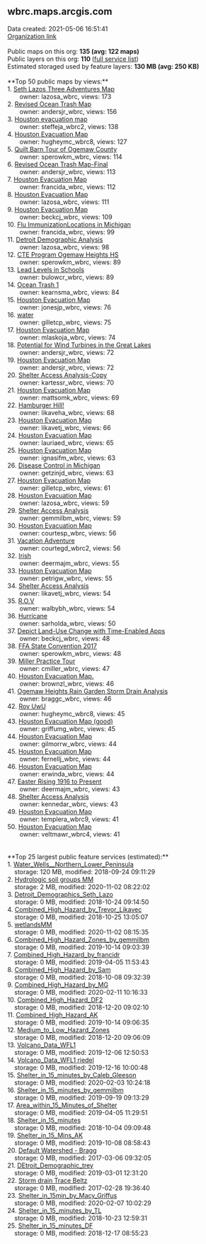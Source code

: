 <h2>wbrc.maps.arcgis.com</h2> Data created: 2021-05-06 16:51:41 <br /><a target='new' href='https://wbrc.maps.arcgis.com'>Organization link</a><br /><br />Public maps on this org: <b>135 (avg: 122 maps)</b><br />Public layers on this org: <b>110 </b>(<a target='new' href='https://services.arcgis.com/Suik55vhPUT8ZIfl/ArcGIS/rest/services'>full service list</a>)<br />Estimated storaged used by feature layers: <b>130 MB (avg: 250 KB)</b><br /><br />**Top 50 public maps by views:**<br />  1. <a target='new' href='https://www.arcgis.com/home/item.html?id=3acb3a9afa344c4aa5ddbca0f881899e'>Seth Lazos Three Adventures Map</a> <br />  &nbsp;&nbsp;&nbsp;&nbsp; &nbsp;&nbsp;owner: lazosa_wbrc, views: 173<br />  2. <a target='new' href='https://www.arcgis.com/home/item.html?id=bc563a73df8e43dc998304ab53b67a15'>Revised Ocean Trash Map</a> <br />  &nbsp;&nbsp;&nbsp;&nbsp; &nbsp;&nbsp;owner: andersjr_wbrc, views: 156<br />  3. <a target='new' href='https://www.arcgis.com/home/item.html?id=e2650f5d57024770b59d6bdcae508997'>Houston evacuation map</a> <br />  &nbsp;&nbsp;&nbsp;&nbsp; &nbsp;&nbsp;owner: steffeja_wbrc2, views: 138<br />  4. <a target='new' href='https://www.arcgis.com/home/item.html?id=805d69e407604786bdb68fdaedea9383'>Houston Evacuation Map</a> <br />  &nbsp;&nbsp;&nbsp;&nbsp; &nbsp;&nbsp;owner: hugheymc_wbrc8, views: 127<br />  5. <a target='new' href='https://www.arcgis.com/home/item.html?id=f35f189665534399afaf913d21d1493f'>Quilt Barn Tour of Ogemaw County</a> <br />  &nbsp;&nbsp;&nbsp;&nbsp; &nbsp;&nbsp;owner: sperowkm_wbrc, views: 114<br />  6. <a target='new' href='https://www.arcgis.com/home/item.html?id=325770d8081a4ab79238fdb695f50bcb'>Revised Ocean Trash Map-Final</a> <br />  &nbsp;&nbsp;&nbsp;&nbsp; &nbsp;&nbsp;owner: andersjr_wbrc, views: 113<br />  7. <a target='new' href='https://www.arcgis.com/home/item.html?id=183e415b1b2f4198afaa823186c48b1d'>Houston Evacuation Map</a> <br />  &nbsp;&nbsp;&nbsp;&nbsp; &nbsp;&nbsp;owner: francida_wbrc, views: 112<br />  8. <a target='new' href='https://www.arcgis.com/home/item.html?id=39776b60132f46ff9d00a5edcd9769dd'>Houston Evacuation Map</a> <br />  &nbsp;&nbsp;&nbsp;&nbsp; &nbsp;&nbsp;owner: lazosa_wbrc, views: 111<br />  9. <a target='new' href='https://www.arcgis.com/home/item.html?id=631b5193846241fd8f854138af3d3639'>Houston Evacuation Map</a> <br />  &nbsp;&nbsp;&nbsp;&nbsp; &nbsp;&nbsp;owner: beckcj_wbrc, views: 109<br />  10. <a target='new' href='https://www.arcgis.com/home/item.html?id=72320b6f77c24d2ca73ae877d868174f'>Flu ImmunizationLocations in Michigan</a> <br />  &nbsp;&nbsp;&nbsp;&nbsp; &nbsp;&nbsp;owner: francida_wbrc, views: 99<br />  11. <a target='new' href='https://www.arcgis.com/home/item.html?id=21c2ee7cbb364b1c97515c985fb6ff9a'>Detroit Demographic Analysis</a> <br />  &nbsp;&nbsp;&nbsp;&nbsp; &nbsp;&nbsp;owner: lazosa_wbrc, views: 98<br />  12. <a target='new' href='https://www.arcgis.com/home/item.html?id=8fe8736811604577b5c90e93db8beb49'>CTE Program Ogemaw Heights HS</a> <br />  &nbsp;&nbsp;&nbsp;&nbsp; &nbsp;&nbsp;owner: sperowkm_wbrc, views: 89<br />  13. <a target='new' href='https://www.arcgis.com/home/item.html?id=9f935b65d86c4d349cd26a5ccd9f92d8'>Lead Levels in Schools</a> <br />  &nbsp;&nbsp;&nbsp;&nbsp; &nbsp;&nbsp;owner: bulowcr_wbrc, views: 89<br />  14. <a target='new' href='https://www.arcgis.com/home/item.html?id=7c6c64151a5d41d28cd338924c66f030'>Ocean Trash 1</a> <br />  &nbsp;&nbsp;&nbsp;&nbsp; &nbsp;&nbsp;owner: kearnsma_wbrc, views: 84<br />  15. <a target='new' href='https://www.arcgis.com/home/item.html?id=91b4aaeae2eb4f00acf427b3270ec894'>Houston Evacuation Map</a> <br />  &nbsp;&nbsp;&nbsp;&nbsp; &nbsp;&nbsp;owner: jonesjp_wbrc, views: 76<br />  16. <a target='new' href='https://www.arcgis.com/home/item.html?id=c22abdbdd9dc44dca08daed4fbb32b59'>water</a> <br />  &nbsp;&nbsp;&nbsp;&nbsp; &nbsp;&nbsp;owner: gilletcp_wbrc, views: 75<br />  17. <a target='new' href='https://www.arcgis.com/home/item.html?id=aebdb3a6d0b447259aa61cadd46602f5'>Houston Evacuation Map</a> <br />  &nbsp;&nbsp;&nbsp;&nbsp; &nbsp;&nbsp;owner: mlaskoja_wbrc, views: 74<br />  18. <a target='new' href='https://www.arcgis.com/home/item.html?id=f81b8246439246f4aff8981ed4538d21'>Potential for Wind Turbines in the Great Lakes</a> <br />  &nbsp;&nbsp;&nbsp;&nbsp; &nbsp;&nbsp;owner: andersjr_wbrc, views: 72<br />  19. <a target='new' href='https://www.arcgis.com/home/item.html?id=9ac30f8672264a8a8516ac082476ecab'>Houston Evacuation Map</a> <br />  &nbsp;&nbsp;&nbsp;&nbsp; &nbsp;&nbsp;owner: andersjr_wbrc, views: 72<br />  20. <a target='new' href='https://www.arcgis.com/home/item.html?id=16b19dcdb537499399ef6c03357b70a8'>Shelter Access Analysis-Copy</a> <br />  &nbsp;&nbsp;&nbsp;&nbsp; &nbsp;&nbsp;owner: kartessr_wbrc, views: 70<br />  21. <a target='new' href='https://www.arcgis.com/home/item.html?id=6d3f7684eb0a400aafc41cc110df06b8'>Houston Evacuation Map</a> <br />  &nbsp;&nbsp;&nbsp;&nbsp; &nbsp;&nbsp;owner: mattsomk_wbrc, views: 69<br />  22. <a target='new' href='https://www.arcgis.com/home/item.html?id=1a6172c3a3f840dc8d8d097c444a11d7'>Hamburger Hill!</a> <br />  &nbsp;&nbsp;&nbsp;&nbsp; &nbsp;&nbsp;owner: likaveha_wbrc, views: 68<br />  23. <a target='new' href='https://www.arcgis.com/home/item.html?id=0ccaf0f2b73d47058ce44b0fa6d24fa5'>Houston Evacuation Map</a> <br />  &nbsp;&nbsp;&nbsp;&nbsp; &nbsp;&nbsp;owner: likavetj_wbrc, views: 66<br />  24. <a target='new' href='https://www.arcgis.com/home/item.html?id=30396cf70787459ebd77e16faedbe12a'>Houston Evacuation Map</a> <br />  &nbsp;&nbsp;&nbsp;&nbsp; &nbsp;&nbsp;owner: lauriaed_wbrc, views: 65<br />  25. <a target='new' href='https://www.arcgis.com/home/item.html?id=98b68c20f67e474ebd67ec0162e3540b'>Houston Evacuation Map</a> <br />  &nbsp;&nbsp;&nbsp;&nbsp; &nbsp;&nbsp;owner: ignasifm_wbrc, views: 63<br />  26. <a target='new' href='https://www.arcgis.com/home/item.html?id=bcd9b746cb284484a97c285dd4ec16d2'>Disease Control in Michigan</a> <br />  &nbsp;&nbsp;&nbsp;&nbsp; &nbsp;&nbsp;owner: getzinjd_wbrc, views: 63<br />  27. <a target='new' href='https://www.arcgis.com/home/item.html?id=91c5aa479fa244509db48af54dc3b894'>Houston Evacuation Map</a> <br />  &nbsp;&nbsp;&nbsp;&nbsp; &nbsp;&nbsp;owner: gilletcp_wbrc, views: 61<br />  28. <a target='new' href='https://www.arcgis.com/home/item.html?id=604d666e989347e894683ac09f31055b'>Houston Evacuation Map</a> <br />  &nbsp;&nbsp;&nbsp;&nbsp; &nbsp;&nbsp;owner: lazosa_wbrc, views: 59<br />  29. <a target='new' href='https://www.arcgis.com/home/item.html?id=98eb68cb9b3542d0b0f6076e539c57c3'>Shelter Access Analysis</a> <br />  &nbsp;&nbsp;&nbsp;&nbsp; &nbsp;&nbsp;owner: gemmilbm_wbrc, views: 59<br />  30. <a target='new' href='https://www.arcgis.com/home/item.html?id=3f01027eba28457a8693e0ce517a6cf9'>Houston Evacuation Map</a> <br />  &nbsp;&nbsp;&nbsp;&nbsp; &nbsp;&nbsp;owner: courtesp_wbrc, views: 56<br />  31. <a target='new' href='https://www.arcgis.com/home/item.html?id=ee90b46cac5841ff81e90d6b66fdb65f'>Vacation Adventure</a> <br />  &nbsp;&nbsp;&nbsp;&nbsp; &nbsp;&nbsp;owner: courtegd_wbrc2, views: 56<br />  32. <a target='new' href='https://www.arcgis.com/home/item.html?id=16584af3f51548889b0395391b979647'>Irish</a> <br />  &nbsp;&nbsp;&nbsp;&nbsp; &nbsp;&nbsp;owner: deermajm_wbrc, views: 55<br />  33. <a target='new' href='https://www.arcgis.com/home/item.html?id=1b3210696c5c40e39e51100f7bc283ff'>Houston Evacuation Map</a> <br />  &nbsp;&nbsp;&nbsp;&nbsp; &nbsp;&nbsp;owner: petrigw_wbrc, views: 55<br />  34. <a target='new' href='https://www.arcgis.com/home/item.html?id=24efa43793384cdd96000d33596029a3'>Shelter Access Analysis</a> <br />  &nbsp;&nbsp;&nbsp;&nbsp; &nbsp;&nbsp;owner: likavetj_wbrc, views: 54<br />  35. <a target='new' href='https://www.arcgis.com/home/item.html?id=013bdbf0e21847a78f0bd58977e711d1'>R.O.V</a> <br />  &nbsp;&nbsp;&nbsp;&nbsp; &nbsp;&nbsp;owner: walbybh_wbrc, views: 54<br />  36. <a target='new' href='https://www.arcgis.com/home/item.html?id=bac59e541c5c44599b52f6861fbfd264'>Hurricane</a> <br />  &nbsp;&nbsp;&nbsp;&nbsp; &nbsp;&nbsp;owner: sarholda_wbrc, views: 50<br />  37. <a target='new' href='https://www.arcgis.com/home/item.html?id=d9febb7c79e0461ca6e7ac07abe45cc7'>Depict Land-Use Change with Time-Enabled Apps</a> <br />  &nbsp;&nbsp;&nbsp;&nbsp; &nbsp;&nbsp;owner: beckcj_wbrc, views: 48<br />  38. <a target='new' href='https://www.arcgis.com/home/item.html?id=1c720d82f3ff4e60869493304d2995f3'>FFA State Convention 2017 </a> <br />  &nbsp;&nbsp;&nbsp;&nbsp; &nbsp;&nbsp;owner: sperowkm_wbrc, views: 48<br />  39. <a target='new' href='https://www.arcgis.com/home/item.html?id=031c0300a5c54735b74f306483585441'>Miller Practice Tour</a> <br />  &nbsp;&nbsp;&nbsp;&nbsp; &nbsp;&nbsp;owner: cmiller_wbrc, views: 47<br />  40. <a target='new' href='https://www.arcgis.com/home/item.html?id=bec039fa833a4746a0e7cb118ee5912b'>Houston Evacuation Map.</a> <br />  &nbsp;&nbsp;&nbsp;&nbsp; &nbsp;&nbsp;owner: brownzl_wbrc, views: 46<br />  41. <a target='new' href='https://www.arcgis.com/home/item.html?id=7de9963360434c9486e03e6e99512ab3'>Ogemaw Heights Rain Garden Storm Drain Analysis</a> <br />  &nbsp;&nbsp;&nbsp;&nbsp; &nbsp;&nbsp;owner: braggc_wbrc, views: 46<br />  42. <a target='new' href='https://www.arcgis.com/home/item.html?id=f72b94f909ad45c2b727ec7fc45dcd17'>Rov UwU</a> <br />  &nbsp;&nbsp;&nbsp;&nbsp; &nbsp;&nbsp;owner: hugheymc_wbrc8, views: 45<br />  43. <a target='new' href='https://www.arcgis.com/home/item.html?id=241ac84bb0874762970051a7c8db0123'>Houston Evacuation Map (good)</a> <br />  &nbsp;&nbsp;&nbsp;&nbsp; &nbsp;&nbsp;owner: griffumg_wbrc, views: 45<br />  44. <a target='new' href='https://www.arcgis.com/home/item.html?id=bdf7865fb1f140a29dcf18b2391320c1'>Houston Evacuation Map</a> <br />  &nbsp;&nbsp;&nbsp;&nbsp; &nbsp;&nbsp;owner: gilmorrw_wbrc, views: 44<br />  45. <a target='new' href='https://www.arcgis.com/home/item.html?id=0f4a6762f14f47f29f1af4c4842b8647'>Houston Evacuation Map </a> <br />  &nbsp;&nbsp;&nbsp;&nbsp; &nbsp;&nbsp;owner: fernellj_wbrc, views: 44<br />  46. <a target='new' href='https://www.arcgis.com/home/item.html?id=1a20511a0a3748b7964721a56d662e72'>Houston Evacuation Map</a> <br />  &nbsp;&nbsp;&nbsp;&nbsp; &nbsp;&nbsp;owner: erwinda_wbrc, views: 44<br />  47. <a target='new' href='https://www.arcgis.com/home/item.html?id=4698a865bcbd495580f825f8c241e49c'>Easter Rising 1916 to Present</a> <br />  &nbsp;&nbsp;&nbsp;&nbsp; &nbsp;&nbsp;owner: deermajm_wbrc, views: 43<br />  48. <a target='new' href='https://www.arcgis.com/home/item.html?id=f432ee535ab147e0a40543a677cc5fd7'>Shelter Access Analysis</a> <br />  &nbsp;&nbsp;&nbsp;&nbsp; &nbsp;&nbsp;owner: kennedar_wbrc, views: 43<br />  49. <a target='new' href='https://www.arcgis.com/home/item.html?id=ff1aac7b42e9491181fb13a06539d8e1'>Houston Evacuation Map</a> <br />  &nbsp;&nbsp;&nbsp;&nbsp; &nbsp;&nbsp;owner: templera_wbrc9, views: 41<br />  50. <a target='new' href='https://www.arcgis.com/home/item.html?id=abb931259fb741c199a92e205993e03e'>Houston Evacuation Map</a> <br />  &nbsp;&nbsp;&nbsp;&nbsp; &nbsp;&nbsp;owner: veltmawr_wbrc4, views: 41<br /><br /><br />**Top 25 largest public feature services (estimated):**<br /> 1. <a target='new' href='https://www.arcgis.com/home/item.html?id=b162ac2f50604645a0941c3718bc6381'>Water_Wells__Northern_Lower_Peninsula</a><br /> &nbsp;&nbsp;&nbsp;&nbsp;storage: 120 MB, modified: 2018-09-24 09:11:29<br /> 2. <a target='new' href='https://www.arcgis.com/home/item.html?id=1f05d4ed03db4811bd4f9f87378b9849'>Hydrologic soil groups MM</a><br /> &nbsp;&nbsp;&nbsp;&nbsp;storage: 2 MB, modified: 2020-11-02 08:22:02<br /> 3. <a target='new' href='https://www.arcgis.com/home/item.html?id=11f6c79b71614e55878c1e0b0c763fc6'>Detroit_Demographics_Seth_Lazo</a><br /> &nbsp;&nbsp;&nbsp;&nbsp;storage: 0 MB, modified: 2018-10-24 09:14:50<br /> 4. <a target='new' href='https://www.arcgis.com/home/item.html?id=be03050d887e455594c07d0d0f3c5643'>Combined_High_Hazard_by_Trevor_Likavec</a><br /> &nbsp;&nbsp;&nbsp;&nbsp;storage: 0 MB, modified: 2018-10-25 13:05:07<br /> 5. <a target='new' href='https://www.arcgis.com/home/item.html?id=0487bb98b8d6401d942f39c4ae704965'>wetlandsMM</a><br /> &nbsp;&nbsp;&nbsp;&nbsp;storage: 0 MB, modified: 2020-11-02 08:15:35<br /> 6. <a target='new' href='https://www.arcgis.com/home/item.html?id=186b416138d04118b4d732cb4f9ae631'>Combined_High_Hazard_Zones_by_gemmilbm</a><br /> &nbsp;&nbsp;&nbsp;&nbsp;storage: 0 MB, modified: 2019-10-14 09:03:39<br /> 7. <a target='new' href='https://www.arcgis.com/home/item.html?id=877907e43c7c42bdb373fac6afc6954c'>Combined_High_Hazard_by_francidr</a><br /> &nbsp;&nbsp;&nbsp;&nbsp;storage: 0 MB, modified: 2019-04-05 11:53:43<br /> 8. <a target='new' href='https://www.arcgis.com/home/item.html?id=9dc2fad53ad54b9cbd321f1436f107f1'>Combined_High_Hazard_by_Sam</a><br /> &nbsp;&nbsp;&nbsp;&nbsp;storage: 0 MB, modified: 2018-10-08 09:32:39<br /> 9. <a target='new' href='https://www.arcgis.com/home/item.html?id=b42b612f2f954781a80deee09deeca86'>Combined_High_Hazard_by_MG</a><br /> &nbsp;&nbsp;&nbsp;&nbsp;storage: 0 MB, modified: 2020-02-11 10:16:33<br /> 10. <a target='new' href='https://www.arcgis.com/home/item.html?id=b2d2dd5a19a546b09b8da39fa6bd38a0'>Combined_High_Hazard_DF2</a><br /> &nbsp;&nbsp;&nbsp;&nbsp;storage: 0 MB, modified: 2018-12-20 09:02:10<br /> 11. <a target='new' href='https://www.arcgis.com/home/item.html?id=0aec45cf39544cd1b572f2d31694cdf8'>Combined_High_Hazard_AK</a><br /> &nbsp;&nbsp;&nbsp;&nbsp;storage: 0 MB, modified: 2019-10-14 09:06:35<br /> 12. <a target='new' href='https://www.arcgis.com/home/item.html?id=8bd6cc341a1d481ab809bf96ddea9ef0'>Medium_to_Low_Hazard_Zones</a><br /> &nbsp;&nbsp;&nbsp;&nbsp;storage: 0 MB, modified: 2018-12-20 09:06:09<br /> 13. <a target='new' href='https://www.arcgis.com/home/item.html?id=b54c60038e5a4058881d9353667bd4da'>Volcano_Data_WFL1</a><br /> &nbsp;&nbsp;&nbsp;&nbsp;storage: 0 MB, modified: 2019-12-06 12:50:53<br /> 14. <a target='new' href='https://www.arcgis.com/home/item.html?id=7a2b9e406eb9414e9d47fb80a5944877'>Volcano_Data_WFL1 riedel</a><br /> &nbsp;&nbsp;&nbsp;&nbsp;storage: 0 MB, modified: 2019-12-16 10:00:48<br /> 15. <a target='new' href='https://www.arcgis.com/home/item.html?id=8fbaaeb1da014642b670598ba8ab2ba6'>Shelter_in_15_minutes_by_Caleb_Gleeson</a><br /> &nbsp;&nbsp;&nbsp;&nbsp;storage: 0 MB, modified: 2020-02-03 10:24:18<br /> 16. <a target='new' href='https://www.arcgis.com/home/item.html?id=d735542d956e4d02ba827e4c5c2d31d4'>Shelter_in_15_minutes_by_gemmilbm</a><br /> &nbsp;&nbsp;&nbsp;&nbsp;storage: 0 MB, modified: 2019-09-19 09:13:29<br /> 17. <a target='new' href='https://www.arcgis.com/home/item.html?id=e2d28e7156bc4deb9f74973bba718739'>Area_within_15_Minutes_of_Shelter</a><br /> &nbsp;&nbsp;&nbsp;&nbsp;storage: 0 MB, modified: 2019-04-05 11:29:51<br /> 18. <a target='new' href='https://www.arcgis.com/home/item.html?id=6c28a86826934db2868c57cfc7e6d1f3'>Shelter_in_15_minutes</a><br /> &nbsp;&nbsp;&nbsp;&nbsp;storage: 0 MB, modified: 2018-10-04 09:09:48<br /> 19. <a target='new' href='https://www.arcgis.com/home/item.html?id=8e4117079a04487291982837f5cb79a4'>Shelter_in_15_Mins_AK</a><br /> &nbsp;&nbsp;&nbsp;&nbsp;storage: 0 MB, modified: 2019-10-08 08:58:43<br /> 20. <a target='new' href='https://www.arcgis.com/home/item.html?id=eff9225cb65a45ccbba6d74ef33f3dca'>Default Watershed - Bragg</a><br /> &nbsp;&nbsp;&nbsp;&nbsp;storage: 0 MB, modified: 2017-03-06 09:32:05<br /> 21. <a target='new' href='https://www.arcgis.com/home/item.html?id=c572037145c041f5986e410ca2282cc1'>DEtroit_Demographic_trey</a><br /> &nbsp;&nbsp;&nbsp;&nbsp;storage: 0 MB, modified: 2019-03-01 12:31:20<br /> 22. <a target='new' href='https://www.arcgis.com/home/item.html?id=acd19114982a42508c3dd8b1e3ce3245'>Storm drain Trace Beltz</a><br /> &nbsp;&nbsp;&nbsp;&nbsp;storage: 0 MB, modified: 2017-02-28 19:36:40<br /> 23. <a target='new' href='https://www.arcgis.com/home/item.html?id=d1e2ecae71cb4995bf4360a948896383'>Shelter_in_15min_by_Macy_Griffus</a><br /> &nbsp;&nbsp;&nbsp;&nbsp;storage: 0 MB, modified: 2020-02-07 10:02:29<br /> 24. <a target='new' href='https://www.arcgis.com/home/item.html?id=7f954022be544c64bac51a261c8973f3'>Shelter_in_15_minutes_by_TL</a><br /> &nbsp;&nbsp;&nbsp;&nbsp;storage: 0 MB, modified: 2018-10-23 12:59:31<br /> 25. <a target='new' href='https://www.arcgis.com/home/item.html?id=74dfe3ecfe0d40bb99efb6dbecdfcb67'>Shelter_in_15_minutes_DF</a><br /> &nbsp;&nbsp;&nbsp;&nbsp;storage: 0 MB, modified: 2018-12-17 08:55:23<br />
